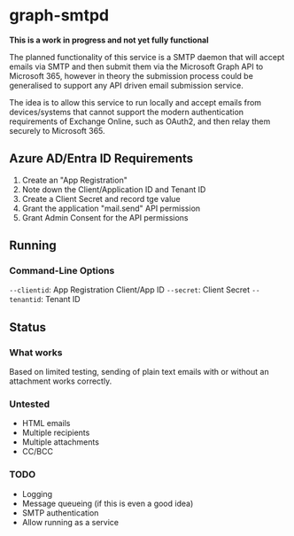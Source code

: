 # graph-smtpd

**This is a work in progress and not yet fully functional**

The planned functionality of this service is a SMTP daemon that will accept emails via SMTP and then submit them via the Microsoft Graph API to Microsoft 365, however in theory the submission process could be generalised to support any API driven email submission service.

The idea is to allow this service to run locally and accept emails from devices/systems that cannot support the modern authentication requirements of Exchange Online, such as OAuth2, and then relay them securely to Microsoft 365.

## Azure AD/Entra ID Requirements

1. Create an "App Registration"
2. Note down the Client/Application ID and Tenant ID
3. Create a Client Secret and record tge value
4. Grant the application "mail.send" API permission
5. Grant Admin Consent for the API permissions

## Running

### Command-Line Options

`--clientid`: App Registration Client/App ID
`--secret`: Client Secret
`--tenantid`: Tenant ID

## Status

### What works

Based on limited testing, sending of plain text emails with or without an attachment works correctly.

### Untested

* HTML emails
* Multiple recipients
* Multiple attachments
* CC/BCC

### TODO

* Logging
* Message queueing (if this is even a good idea)
* SMTP authentication
* Allow running as a service
